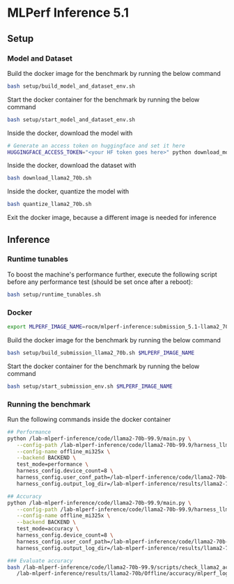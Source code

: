 # MLPerf Inference 5.1

## Setup

### Model and Dataset

Build the docker image for the benchmark by running the below command

```bash
bash setup/build_model_and_dataset_env.sh
```

Start the docker container for the benchmark by running the below command

```bash
bash setup/start_model_and_dataset_env.sh
```

Inside the docker, download the model with

```bash
# Generate an access token on huggingface and set it here
HUGGINGFACE_ACCESS_TOKEN="<your HF token goes here>" python download_model.py
```

Inside the docker, download the dataset with

```bash
bash download_llama2_70b.sh
```

Inside the docker, quantize the model with

```bash
bash quantize_llama2_70b.sh
```

Exit the docker image, because a different image is needed for inference

## Inference

### Runtime tunables

To boost the machine's performance further, execute the following script before any performance test (should be set once after a reboot):

```bash
bash setup/runtime_tunables.sh
```

### Docker

```bash
export MLPERF_IMAGE_NAME=rocm/mlperf-inference:submission_5.1-llama2_70b
```

Build the docker image for the benchmark by running the below command

```bash
bash setup/build_submission_llama2_70b.sh $MLPERF_IMAGE_NAME
```

Start the docker container for the benchmark by running the below command

```bash
bash setup/start_submission_env.sh $MLPERF_IMAGE_NAME
```

### Running the benchmark

Run the following commands inside the docker container

``` bash
## Performance
python /lab-mlperf-inference/code/llama2-70b-99.9/main.py \
   --config-path /lab-mlperf-inference/code/llama2-70b-99.9/harness_llm/models/llama2-70b/ \
   --config-name offline_mi325x \
   --backend BACKEND \
   test_mode=performance \
   harness_config.device_count=8 \
   harness_config.user_conf_path=/lab-mlperf-inference/code/llama2-70b-99.9/user_mi325x.conf \
   harness_config.output_log_dir=/lab-mlperf-inference/results/llama2-70b/Offline/performance/run_1

## Accuracy
python /lab-mlperf-inference/code/llama2-70b-99.9/main.py \
   --config-path /lab-mlperf-inference/code/llama2-70b-99.9/harness_llm/models/llama2-70b/ \
   --config-name offline_mi325x \
   --backend BACKEND \
   test_mode=accuracy \
   harness_config.device_count=8 \
   harness_config.user_conf_path=/lab-mlperf-inference/code/llama2-70b-99.9/user_mi325x.conf \
   harness_config.output_log_dir=/lab-mlperf-inference/results/llama2-70b/Offline/accuracy

### Evaluate accuracy
bash /lab-mlperf-inference/code/llama2-70b-99.9/scripts/check_llama2_accuracy_scores.sh \
   /lab-mlperf-inference/results/llama2-70b/Offline/accuracy/mlperf_log_accuracy.json
```
